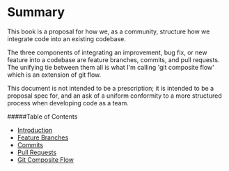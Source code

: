 # Summary
This book is a proposal for how we, as a community, structure how we integrate
code into an existing codebase.

The three components of integrating an improvement, bug fix, or new feature into
a codebase are feature branches, commits, and pull requests. The unifying tie
between them all is what I'm calling 'git composite flow' which is an extension
of git flow.

This document is not intended to be a prescription; it is intended to be a
proposal spec for, and an ask of a uniform conformity to a more structured
process when developing code as a team.

#####Table of Contents
* [Introduction](README.md)
* [Feature Branches](feature_branches.md)
* [Commits](commits.md)
* [Pull Requests](pull_requests.md)
* [Git Composite Flow](git_composite_flow.md)
